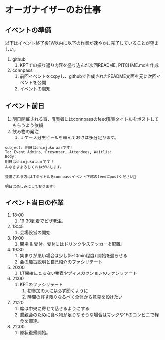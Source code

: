 # オーガナイザーのお仕事

## イベントの準備

以下はイベント終了後1W以内に以下の作業が速やかに完了していることが望ましい。

1. github
    1. KPTでの振り返り内容を盛り込んだ次回README, PITCHME.mdを作成
1. connpass
    1. 前回イベントをcopyし、githubで作成されたREADME文面を元に次回イベントを公開
    1. イベントの周知

## イベント前日

1. 明日開催される旨、発表者にはconnpassのfeed発表タイトルをポストしてもらうよう依頼
1. 飲み物の発注
    1. １ケース分生ビールを頼んでおけば多分足ります。

```
subject: 明日はshinjuku.aarです！
To: Event Admins, Presenter, Attendees, Waitlist
Body:
明日はshinjuku.aarです！
みなさまよろしくおねがいします。

登壇される方はLTタイトルをconnpassイベント下部のfeedにpostください🙏

明日は楽しみにしております✨
```

## イベント当日の作業

1. 18:00
    1. 19:30到着でピザ発注。
1. 18:45
    1. 会場設営の開始
1. 19:00
    1. 開場 & 受付。受付にはドリンクやステッカーを配置。
1. 19:30
    1. 集まりが悪い場合は少し(5-10min程度) 開始を遅らせる
    1. 会の趣旨説明と自己紹介のファシリテート
1. 20:00
    1. LT開始にともない発表やディスカッションのファシリテート
1. 21:00
    1. KPTのファシリテート
        1. 初参加の人には必ず聞くように
        1. 時間の許す限りなるべく全体から意見を設けたい
1. 21:20
    1. 席は中央に寄せて話せるようにする
    1. 懇親会のために食べ物が足りなそうな場合はマックや1Fのコンビニで軽食を調達。
1. 22:00
    1. 原状復帰開始。
